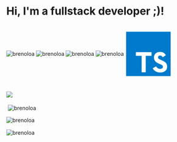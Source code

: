 <h1>Hi, I'm a fullstack developer ;)!</h1>
<div style="display: inline_block"><br>
  <img align="center" alt="brenoloa" height="120" width="120" src="https://cdn-icons-png.flaticon.com/512/226/226777.png">
  <img align="center" alt="brenoloa" height="120" width="120" src=https://icones.pro/wp-content/uploads/2022/07/icone-angulaire-bleu.png">
   <img align="center" alt="brenoloa" height="120" width="120" src="https://www.alura.com.br/assets/api/cursos/512/spring-boot-3-documente-teste-prepare-api-deploy.png">
  
   <img align="center" alt="brenoloa" height="120" width="120" src="https://static-00.iconduck.com/assets.00/database-postgres-icon-1845x2048-smttmjhf.png">
  <img align="center" alt="brenoloa" height="120" width="120" src="https://raw.githubusercontent.com/devicons/devicon/master/icons/typescript/typescript-plain.svg">
  
  
  <img align="right" alt="" height="10" style="border-radius:50px;" src="">
</div>
          
#

<div> 
<a href="https://www.linkedin.com/in/brenoloa" target="_blank"><img src="https://img.shields.io/badge/-LinkedIn-%230077B5?style=for-the-badge&logo=linkedin&logoColor=white" target="_blank"></a> 

<p>&nbsp;<img align="center" src="https://github-readme-stats.vercel.app/api?username=brenoloa&show_icons=true&theme=dark&locale=en" alt="brenoloa" /></p>

<p><img align="center" src="https://github-readme-stats.vercel.app/api/top-langs?username=brenoloa&show_icons=true&theme=dark&hide_border=true&locale=en&layout=compact" alt="brenoloa" /></p>

<p><img align="center" src="https://github-readme-streak-stats.herokuapp.com/?user=brenoloa&theme=dark" alt="brenoloa" /></p>
  
  
</div>
